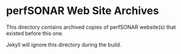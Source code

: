 # perfSONAR Web Site Archives

This directory contains archived copies of perfSONAR website(s) that
existed before this one.

Jekyll will ignore this directory during the build.
